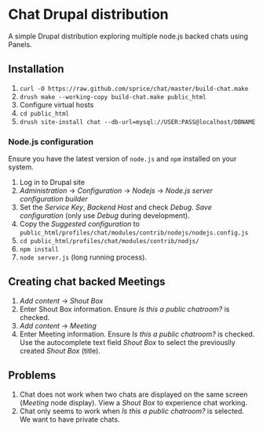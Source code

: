 # Chat Drupal distribution

A simple Drupal distribution exploring multiple node.js backed chats using Panels.

## Installation

1. `curl -O https://raw.github.com/sprice/chat/master/build-chat.make`
2. `drush make --working-copy build-chat.make public_html`
3. Configure virtual hosts
4. `cd public_html`
5. `drush site-install chat --db-url=mysql://USER:PASS@localhost/DBNAME`

### Node.js configuration

Ensure you have the latest version of `node.js` and `npm` installed on your system.

1. Log in to Drupal site
2. _Administration_ -> _Configuration_ -> _Nodejs_ -> _Node.js server configuration builder_
3. Set the _Service Key_, _Backend Host_ and check _Debug_. _Save configuration_ (only use _Debug_ during development).
4. Copy the _Suggested configuration_ to `public_html/profiles/chat/modules/contrib/nodejs/nodejs.config.js`
5. `cd public_html/profiles/chat/modules/contrib/nodjs/`
6. `npm install`
7. `node server.js` (long running process).

## Creating chat backed Meetings

1. _Add content_ -> _Shout Box_
2. Enter Shout Box information. Ensure _Is this a public chatroom?_ is checked.
3. _Add content_ -> _Meeting_
4. Enter Meeting information. Ensure _Is this a public chatroom?_ is checked. Use the autocomplete text field _Shout Box_ to select the previouslly created _Shout Box_ (title).

## Problems

1. Chat does not work when two chats are displayed on the same screen (_Meeting_ node display). View a _Shout Box_ to experience chat working.
2. Chat only seems to work when _Is this a public chatroom?_ is selected. We want to have private chats.
